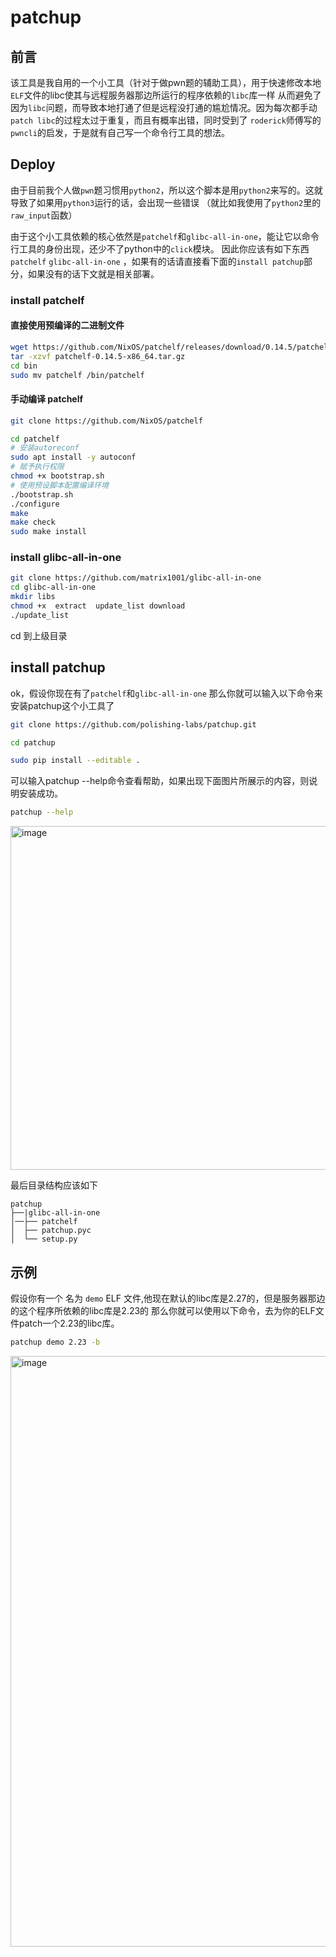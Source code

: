 # patchup

## 前言

该工具是我自用的一个小工具（针对于做pwn题的辅助工具），用于快速修改本地`ELF`文件的libc使其与远程服务器那边所运行的程序依赖的`libc`库一样
从而避免了因为`libc`问题，而导致本地打通了但是远程没打通的尴尬情况。因为每次都手动`patch libc`的过程太过于重复，而且有概率出错，同时受到了
`roderick`师傅写的`pwncli`的启发，于是就有自己写一个命令行工具的想法。

## Deploy

由于目前我个人做`pwn`题习惯用`python2`，所以这个脚本是用`python2`来写的。这就导致了如果用`python3`运行的话，会出现一些错误
（就比如我使用了`python2`里的`raw_input`函数）

由于这个小工具依赖的核心依然是`patchelf`和`glibc-all-in-one`，能让它以命令行工具的身份出现，还少不了python中的`click`模块。
因此你应该有如下东西 `patchelf`   `glibc-all-in-one` ，如果有的话请直接看下面的`install patchup`部分，如果没有的话下文就是相关部署。

### install patchelf

#### 直接使用预编译的二进制文件

```bash
wget https://github.com/NixOS/patchelf/releases/download/0.14.5/patchelf-0.14.5-x86_64.tar.gz
tar -xzvf patchelf-0.14.5-x86_64.tar.gz
cd bin
sudo mv patchelf /bin/patchelf
```

#### 手动编译 patchelf

```bash
git clone https://github.com/NixOS/patchelf

cd patchelf
# 安装autoreconf
sudo apt install -y autoconf
# 赋予执行权限
chmod +x bootstrap.sh
# 使用预设脚本配置编译环境
./bootstrap.sh
./configure
make
make check
sudo make install
```



### install glibc-all-in-one

```bash
git clone https://github.com/matrix1001/glibc-all-in-one
cd glibc-all-in-one
mkdir libs
chmod +x  extract  update_list download
./update_list
```

cd 到上级目录

## install patchup
ok，假设你现在有了`patchelf`和`glibc-all-in-one` 那么你就可以输入以下命令来安装patchup这个小工具了 
```bash
git clone https://github.com/polishing-labs/patchup.git

cd patchup

sudo pip install --editable .

```

可以输入patchup --help命令查看帮助，如果出现下面图片所展示的内容，则说明安装成功。

```bash
patchup --help
```
<img width="550" alt="image" src="https://user-images.githubusercontent.com/93199623/167239756-3f52d19f-390e-4648-ba74-fee10ba71dfb.png">



最后目录结构应该如下

```tree
patchup
├──|glibc-all-in-one
│──├── patchelf
│  ├── patchup.pyc
│  └── setup.py
```



## 示例

假设你有一个 名为 `demo`  ELF 文件,他现在默认的libc库是2.27的，但是服务器那边的这个程序所依赖的libc库是2.23的
那么你就可以使用以下命令，去为你的ELF文件patch一个2.23的libc库。

```bash
patchup demo 2.23 -b
```
<img width="945" alt="image" src="https://user-images.githubusercontent.com/93199623/167239899-9ee68231-1d84-4e7c-a85a-f38ad20635e3.png">

